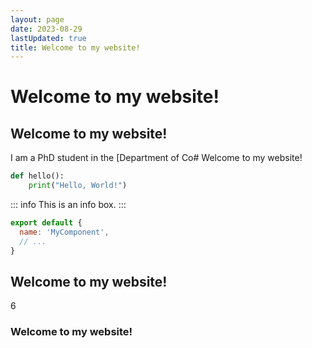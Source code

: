 ```yaml
---
layout: page
date: 2023-08-29
lastUpdated: true
title: Welcome to my website!
---
```



# Welcome to my website!

## Welcome to my website!

I am a PhD student in the [Department of Co# Welcome to my website!
```python
def hello():
    print("Hello, World!")
```
::: info
This is an info box.
:::

```js
export default {
  name: 'MyComponent',
  // ...
}
```

## Welcome to my website!
<div v-for="item in 300">6</div>
    
### Welcome to my website!